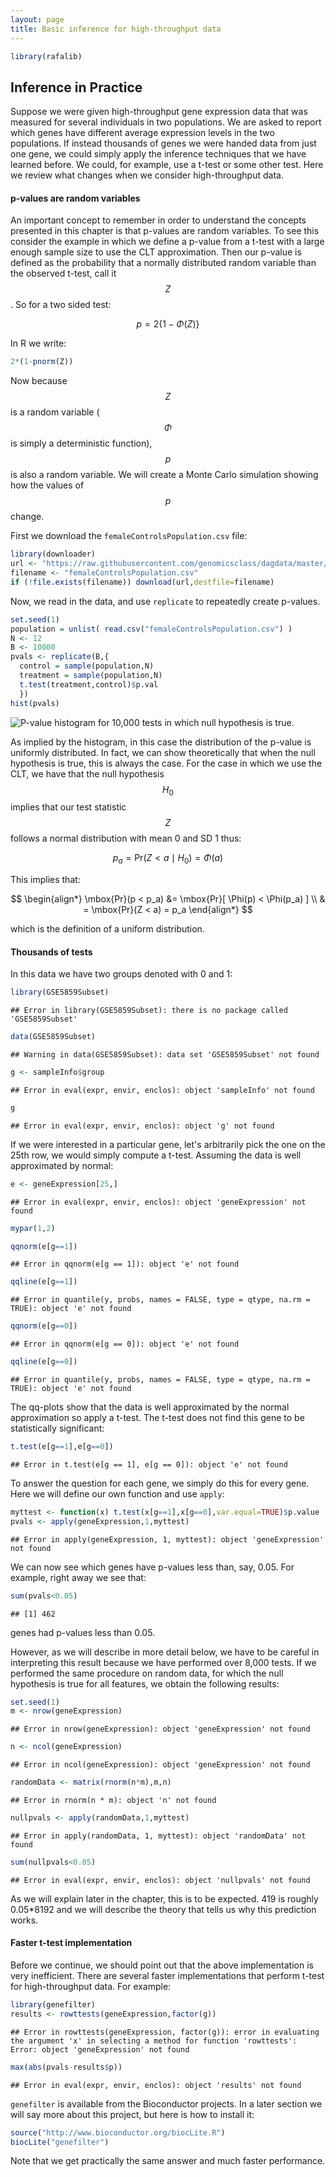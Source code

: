 ```yaml
---
layout: page
title: Basic inference for high-throughput data
---
```





```r
library(rafalib)
```


## Inference in Practice

Suppose we were given high-throughput gene expression data that was measured for several individuals in two populations. We are asked to report which genes have different average expression levels in the two populations. If instead thousands of genes we were handed data from just one gene, we could simply apply the inference techniques that we have learned before. We could, for example, use a t-test or some other test. Here we review what changes when we consider high-throughput data.

#### p-values are random variables

An important concept to remember in order to understand the concepts presented in this chapter is that p-values are random variables. To see this  consider the example in which we define a p-value from a t-test with a large enough sample size to use the CLT approximation. Then our p-value is defined as the probability that a normally distributed random variable than the observed t-test, call it $$Z$$. So for a two sided test: 

$$
p = 2 \{ 1 - \Phi(Z)\}
$$

In R we write:

```r
2*(1-pnorm(Z))
```

Now because $$Z$$ is a random variable ($$\Phi$$ is simply a deterministic
function), $$p$$ is also a random variable. We will create a Monte Carlo
simulation showing how the values of $$p$$ change.

First we download the `femaleControlsPopulation.csv` file:


```r
library(downloader)
url <- "https://raw.githubusercontent.com/genomicsclass/dagdata/master/inst/extdata/femaleControlsPopulation.csv"
filename <- "femaleControlsPopulation.csv"
if (!file.exists(filename)) download(url,destfile=filename)
```

Now, we read in the data, and use `replicate` to repeatedly create p-values.


```r
set.seed(1)
population = unlist( read.csv("femaleControlsPopulation.csv") )
N <- 12
B <- 10000
pvals <- replicate(B,{
  control = sample(population,N)
  treatment = sample(population,N)
  t.test(treatment,control)$p.val 
  })
hist(pvals)
```

![P-value histogram for 10,000 tests in which null hypothesis is true.](figure/inference_for_highthroughput-pvalue_hist-1.png) 

As implied by the histogram, in this case the distribution of the p-value is uniformly distributed. In fact, we can show theoretically that when the null hypothesis is true, this is always the case. For the case in which we use the CLT, we have that the null hypothesis $$H_0$$ implies that our test statistic $$Z$$  follows a normal distribution with mean 0 and SD 1 thus:

$$
p_a = \mbox{Pr}(Z < a \mid H_0) = \Phi(a)
$$

This implies that:

$$
\begin{align*}
\mbox{Pr}(p < p_a) &= \mbox{Pr}[ \Phi(p) < \Phi(p_a) ] \\
  & = \mbox{Pr}(Z < a) = p_a
\end{align*}
$$

which is the definition of a uniform distribution.

#### Thousands of tests

In this data we have two groups denoted with 0 and 1:

```r
library(GSE5859Subset)
```

```
## Error in library(GSE5859Subset): there is no package called 'GSE5859Subset'
```

```r
data(GSE5859Subset)
```

```
## Warning in data(GSE5859Subset): data set 'GSE5859Subset' not found
```

```r
g <- sampleInfo$group
```

```
## Error in eval(expr, envir, enclos): object 'sampleInfo' not found
```

```r
g
```

```
## Error in eval(expr, envir, enclos): object 'g' not found
```

If we were interested in a particular gene, let's arbitrarily pick the one on the 25th row, we would simply compute a t-test. Assuming the data is well approximated by normal:


```r
e <- geneExpression[25,]
```

```
## Error in eval(expr, envir, enclos): object 'geneExpression' not found
```

```r
mypar(1,2)

qqnorm(e[g==1])
```

```
## Error in qqnorm(e[g == 1]): object 'e' not found
```

```r
qqline(e[g==1])
```

```
## Error in quantile(y, probs, names = FALSE, type = qtype, na.rm = TRUE): object 'e' not found
```

```r
qqnorm(e[g==0])
```

```
## Error in qqnorm(e[g == 0]): object 'e' not found
```

```r
qqline(e[g==0])
```

```
## Error in quantile(y, probs, names = FALSE, type = qtype, na.rm = TRUE): object 'e' not found
```

The qq-plots show that the data is well approximated by the normal approximation so apply a t-test. The t-test does not find this gene to be statistically significant:


```r
t.test(e[g==1],e[g==0])
```

```
## Error in t.test(e[g == 1], e[g == 0]): object 'e' not found
```

To answer the question for each gene, we simply do this for every gene. Here we will define our own function and use `apply`:


```r
myttest <- function(x) t.test(x[g==1],x[g==0],var.equal=TRUE)$p.value
pvals <- apply(geneExpression,1,myttest)
```

```
## Error in apply(geneExpression, 1, myttest): object 'geneExpression' not found
```

We can now see which genes have p-values less than, say, 0.05. For example, right away we see that:


```r
sum(pvals<0.05)
```

```
## [1] 462
```

genes had p-values less than 0.05.

However, as we will describe in more detail below, we have to be careful in interpreting this result because we have performed over 8,000 tests. If we performed the same procedure on random data, for which the null hypothesis is true for all features, we obtain the following results:


```r
set.seed(1)
m <- nrow(geneExpression)
```

```
## Error in nrow(geneExpression): object 'geneExpression' not found
```

```r
n <- ncol(geneExpression)
```

```
## Error in ncol(geneExpression): object 'geneExpression' not found
```

```r
randomData <- matrix(rnorm(n*m),m,n)
```

```
## Error in rnorm(n * m): object 'n' not found
```

```r
nullpvals <- apply(randomData,1,myttest)
```

```
## Error in apply(randomData, 1, myttest): object 'randomData' not found
```

```r
sum(nullpvals<0.05)
```

```
## Error in eval(expr, envir, enclos): object 'nullpvals' not found
```

As we will explain later in the chapter, this is to be expected. 419 is roughly 0.05*8192 and we will describe the theory that tells us why this prediction works.

#### Faster t-test implementation

Before we continue, we should point out that the above implementation is very inefficient. There are several faster implementations that perform t-test for high-throughput data. For example:


```r
library(genefilter)
results <- rowttests(geneExpression,factor(g))
```

```
## Error in rowttests(geneExpression, factor(g)): error in evaluating the argument 'x' in selecting a method for function 'rowttests': Error: object 'geneExpression' not found
```

```r
max(abs(pvals-results$p))
```

```
## Error in eval(expr, envir, enclos): object 'results' not found
```

`genefilter` is available from the Bioconductor projects. In a later section we will say more about this project, but here is how to install it:
 

```r
source("http://www.bioconductor.org/biocLite.R")
biocLite("genefilter")
```

Note that we get practically the same answer and much faster performance.


